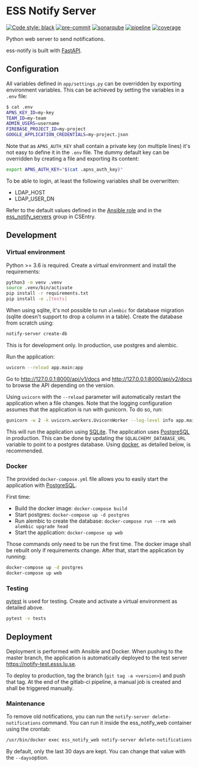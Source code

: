 # ESS Notify Server

[![Code style: black](https://img.shields.io/badge/code%20style-black-000000.svg)](https://github.com/psf/black)
[![pre-commit](https://img.shields.io/badge/pre--commit-enabled-brightgreen?logo=pre-commit&logoColor=white)](https://github.com/pre-commit/pre-commit)
[![sonarqube](https://sonarqube.esss.lu.se/api/project_badges/measure?project=ess-notify-server&metric=alert_status)](https://sonarqube.esss.lu.se/dashboard?id=ess-notify-server)
[![pipeline](https://gitlab.esss.lu.se/ics-software/ess-notify-server/badges/master/pipeline.svg)](https://gitlab.esss.lu.se/ics-software/ess-notify-server/pipelines)
[![coverage](https://gitlab.esss.lu.se/ics-software/ess-notify-server/badges/master/coverage.svg)](https://gitlab.esss.lu.se/ics-software/ess-notify-server/pipelines)

Python web server to send notifications.

ess-notify is built with [FastAPI].

## Configuration

All variables defined in `app/settings.py` can be overridden by exporting environment variables.
This can be achieved by setting the variables in a `.env` file:

```bash
$ cat .env
APNS_KEY_ID=my-key
TEAM_ID=my-team
ADMIN_USERS=username
FIREBASE_PROJECT_ID=my-project
GOOGLE_APPLICATION_CREDENTIALS=my-project.json
```

Note that as `APNS_AUTH_KEY` shall contain a private key (on multiple lines) it's not easy to define
it in the `.env` file.
The dummy default key can be overridden by creating a file and exporting its content:

```bash
export APNS_AUTH_KEY="$(cat .apns_auth_key)"
```

To be able to login, at least the following variables shall be overwritten:

- LDAP_HOST
- LDAP_USER_DN

Refer to the default values defined in the [Ansible role](https://gitlab.esss.lu.se/ics-ansible-galaxy/ics-ans-role-ess-notify-server/-/blob/master/defaults/main.yml)
and in the [ess_notify_servers](https://csentry.esss.lu.se/network/groups/view/ess_notify_servers) group in CSEntry.

## Development

### Virtual environment

Python >= 3.6 is required.
Create a virtual environment and install the requirements:

```bash
python3 -m venv .venv
source .venv/bin/activate
pip install -r requirements.txt
pip install -e .[tests]
```

When using sqlite, it's not possible to run `alembic` for database migration
(sqlite doesn't support to drop a column in a table).
Create the database from scratch using:

```bash
notify-server create-db
```

This is for development only. In production, use postgres and alembic.

Run the application:

```bash
uvicorn --reload app.main:app
```

Go to <http://127.0.0.1:8000/api/v1/docs> and <http://127.0.0.1:8000/api/v2/docs> to browse the API depending on the version.

Using `uvicorn` with the `--reload` parameter will automatically restart the application when a file changes.
Note that the logging configuration assumes that the application is run with gunicorn.
To do so, run:

```bash
gunicorn -w 2 -k uvicorn.workers.UvicornWorker --log-level info app.main:app
```

This will run the application using [SQLite].
The application uses [PostgreSQL] in production. This can be done by updating the `SQLALCHEMY_DATABASE_URL` variable to point to a postgres database. Using [docker], as detailed below, is recommended.

### Docker

The provided `docker-compose.yml` file allows you to easily start the application with [PostgreSQL].

First time:

- Build the docker image: `docker-compose build`
- Start postgres: `docker-compose up -d postgres`
- Run alembic to create the database: `docker-compose run --rm web alembic upgrade head`
- Start the application: `docker-compose up web`

Those commands only need to be run the first time. The docker image shall be rebuilt only if requirements change.
After that, start the application by running:

```bash
docker-compose up -d postgres
docker-compose up web
```

### Testing

[pytest] is used for testing.
Create and activate a virtual environment as detailed above.

```bash
pytest -v tests
```

## Deployment

Deployment is performed with Ansible and Docker.
When pushing to the master branch, the application is automatically deployed to the test server <https://notify-test.esss.lu.se>.

To deploy to production, tag the branch (`git tag -a <version>`) and push that tag. At the end of the gitlab-ci pipeline, a manual job is created and shall be triggered manually.

### Maintenance

To remove old notifications, you can run the `notify-server delete-notifications` command.
You can run it inside the ess_notify_web container using the crontab:

```bash
/usr/bin/docker exec ess_notify_web notify-server delete-notifications
```

By default, only the last 30 days are kept. You can change that value with the `--days`option.

[fastapi]: https://fastapi.tiangolo.com
[pytest]: https://docs.pytest.org/en/stable/
[sqlite]: https://www.sqlite.org/index.html
[postgresql]: https://www.postgresql.org
[docker]: https://docs.docker.com
